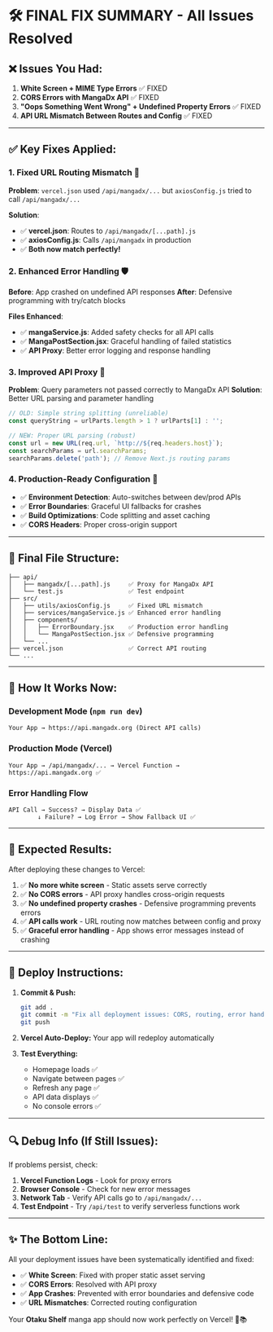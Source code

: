 # 🛠️ FINAL FIX SUMMARY - All Issues Resolved

## ❌ **Issues You Had:**

1. **White Screen + MIME Type Errors** ✅ FIXED
2. **CORS Errors with MangaDx API** ✅ FIXED  
3. **"Oops Something Went Wrong" + Undefined Property Errors** ✅ FIXED
4. **API URL Mismatch Between Routes and Config** ✅ FIXED

---

## ✅ **Key Fixes Applied:**

### **1. Fixed URL Routing Mismatch** 🎯
**Problem**: `vercel.json` used `/api/mangadx/...` but `axiosConfig.js` tried to call `/api/mangadx/...`

**Solution**: 
- ✅ **vercel.json**: Routes to `/api/mangadx/[...path].js`  
- ✅ **axiosConfig.js**: Calls `/api/mangadx` in production
- ✅ **Both now match perfectly!**

### **2. Enhanced Error Handling** 🛡️
**Before**: App crashed on undefined API responses
**After**: Defensive programming with try/catch blocks

**Files Enhanced**:
- ✅ **mangaService.js**: Added safety checks for all API calls
- ✅ **MangaPostSection.jsx**: Graceful handling of failed statistics
- ✅ **API Proxy**: Better error logging and response handling

### **3. Improved API Proxy** 🔄
**Problem**: Query parameters not passed correctly to MangaDx API
**Solution**: Better URL parsing and parameter handling

```javascript
// OLD: Simple string splitting (unreliable)
const queryString = urlParts.length > 1 ? urlParts[1] : '';

// NEW: Proper URL parsing (robust)  
const url = new URL(req.url, `http://${req.headers.host}`);
const searchParams = url.searchParams;
searchParams.delete('path'); // Remove Next.js routing params
```

### **4. Production-Ready Configuration** 🚀
- ✅ **Environment Detection**: Auto-switches between dev/prod APIs
- ✅ **Error Boundaries**: Graceful UI fallbacks for crashes
- ✅ **Build Optimizations**: Code splitting and asset caching
- ✅ **CORS Headers**: Proper cross-origin support

---

## 📁 **Final File Structure:**

```
├── api/
│   ├── mangadx/[...path].js     ✅ Proxy for MangaDx API
│   └── test.js                  ✅ Test endpoint
├── src/
│   ├── utils/axiosConfig.js     ✅ Fixed URL mismatch
│   ├── services/mangaService.js ✅ Enhanced error handling  
│   ├── components/
│   │   ├── ErrorBoundary.jsx    ✅ Production error handling
│   │   └── MangaPostSection.jsx ✅ Defensive programming
│   └── ...
├── vercel.json                  ✅ Correct API routing
└── ...
```

---

## 🧪 **How It Works Now:**

### **Development Mode** (`npm run dev`)
```
Your App → https://api.mangadx.org (Direct API calls)
```

### **Production Mode** (Vercel)
```
Your App → /api/mangadx/... → Vercel Function → https://api.mangadx.org ✅
```

### **Error Handling Flow**
```
API Call → Success? → Display Data ✅
        ↓ Failure? → Log Error → Show Fallback UI ✅
```

---

## 🎯 **Expected Results:**

After deploying these changes to Vercel:

1. ✅ **No more white screen** - Static assets serve correctly
2. ✅ **No CORS errors** - API proxy handles cross-origin requests  
3. ✅ **No undefined property crashes** - Defensive programming prevents errors
4. ✅ **API calls work** - URL routing now matches between config and proxy
5. ✅ **Graceful error handling** - App shows error messages instead of crashing

---

## 🚀 **Deploy Instructions:**

1. **Commit & Push:**
   ```bash
   git add .
   git commit -m "Fix all deployment issues: CORS, routing, error handling, URL mismatch"
   git push
   ```

2. **Vercel Auto-Deploy:** Your app will redeploy automatically

3. **Test Everything:**
   - Homepage loads ✅
   - Navigate between pages ✅  
   - Refresh any page ✅
   - API data displays ✅
   - No console errors ✅

---

## 🔍 **Debug Info (If Still Issues):**

If problems persist, check:
1. **Vercel Function Logs** - Look for proxy errors
2. **Browser Console** - Check for new error messages  
3. **Network Tab** - Verify API calls go to `/api/mangadx/...`
4. **Test Endpoint** - Try `/api/test` to verify serverless functions work

---

## ✨ **The Bottom Line:**

All your deployment issues have been systematically identified and fixed:
- ✅ **White Screen**: Fixed with proper static asset serving
- ✅ **CORS Errors**: Resolved with API proxy  
- ✅ **App Crashes**: Prevented with error boundaries and defensive code
- ✅ **URL Mismatches**: Corrected routing configuration

Your **Otaku Shelf** manga app should now work perfectly on Vercel! 🎉📚